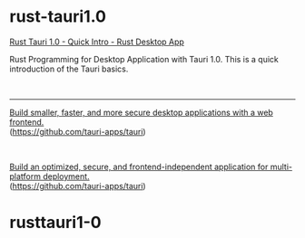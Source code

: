 # rust-tauri1.0

[Rust Tauri 1.0 - Quick Intro - Rust Desktop App](https://youtu.be/kRoGYgAuZQE)

Rust Programming for Desktop Application with Tauri 1.0. This is a quick introduction of the Tauri basics.

<br>

<hr>

[Build smaller, faster, and more secure desktop applications with a web frontend.](https://github.com/tauri-apps/tauri)
<br>(https://github.com/tauri-apps/tauri)

<br>

[Build an optimized, secure, and frontend-independent application for multi-platform deployment.](https://tauri.app/)
<br>(https://github.com/tauri-apps/tauri)
# rusttauri1-0
